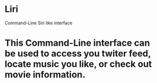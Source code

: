 # Liri
Command-Line Siri like interface

# This Command-Line interface can be used to access you twiter feed, locate music you like, or check out movie information.
